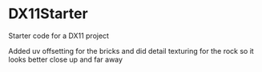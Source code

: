 # DX11Starter
Starter code for a DX11 project

Added uv offsetting for the bricks and did detail texturing for the rock so it looks better close up and far away
